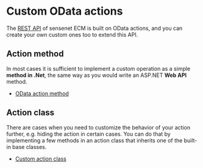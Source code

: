 # Custom OData actions
The [REST API](odata-rest-api.md) of sensenet ECM is built on OData actions, and you can create your own custom ones too to extend this API.

## Action method
In most cases it is sufficient to implement a custom operation as a simple **method in .Net**, the same way as you would write an ASP.NET **Web API** method.
- [OData action method](http://wiki.sensenet.com/Generic_Sense/Net_OData_action)

## Action class
There are cases when you need to customize the behavior of your action further, e.g. hiding the action in certain cases. You can do that by implementing a few methods in an action class that inherits one of the built-in base classes.
- [Custom action class](http://wiki.sensenet.com/How_to_create_a_custom_OData_action)